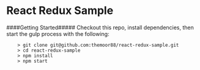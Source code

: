 # React Redux Sample

####Getting Started#####
Checkout this repo, install dependencies, then start the gulp process with the following:

```
	> git clone git@github.com:themoor88/react-redux-sample.git
	> cd react-redux-sample
	> npm install
	> npm start
```
